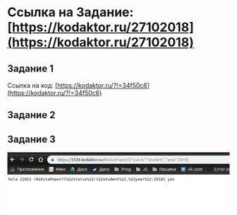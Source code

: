 # Ссылка на Задание: [https://kodaktor.ru/27102018](https://kodaktor.ru/27102018)

## Задание 1
Ссылка на код: [https://kodaktor.ru/?!=34f50c6](https://kodaktor.ru/?!=34f50c6)

## Задание 2

## Задание 3

![](images/scr.png)

